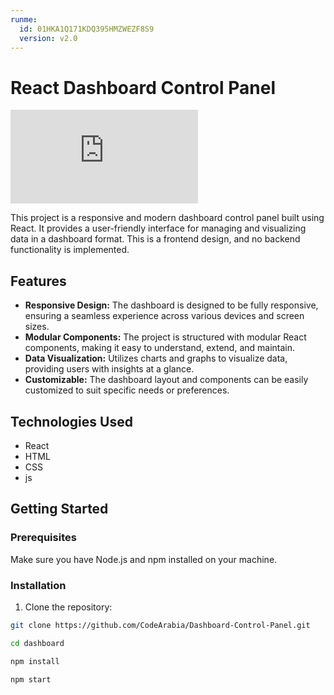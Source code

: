```yaml
---
runme:
  id: 01HKA1Q171KDQ395HMZWEZF8S9
  version: v2.0
---
```


# React Dashboard Control Panel

![Dashboard-screenshot](https://www.top4top.me/do.php?imgf=top4top_me3d46340b26960.png)

This project is a responsive and modern dashboard control panel built using React. It provides a user-friendly interface for managing and visualizing data in a dashboard format. This is a frontend design, and no backend functionality is implemented.

## Features

- **Responsive Design:** The dashboard is designed to be fully responsive, ensuring a seamless experience across various devices and screen sizes.
- **Modular Components:** The project is structured with modular React components, making it easy to understand, extend, and maintain.
- **Data Visualization:** Utilizes charts and graphs to visualize data, providing users with insights at a glance.
- **Customizable:** The dashboard layout and components can be easily customized to suit specific needs or preferences.

## Technologies Used

- React
- HTML
- CSS
- js

## Getting Started

### Prerequisites

Make sure you have Node.js and npm installed on your machine.

### Installation

1. Clone the repository:

```bash {"id":"01HKA23XRKSBFMVVJGPD6E8F9E"}
git clone https://github.com/CodeArabia/Dashboard-Control-Panel.git


```

```sh {"id":"01HKA1YR025T52M2YT0AX3ZE5A"}
cd dashboard
```

```sh {"id":"01HKA1YWYSWFJZFTYTWGJF3BB8"}
npm install 
```

```sh {"id":"01HKA1Z5ZT6G5SESNRYKGZH8AN"}
npm start
```
